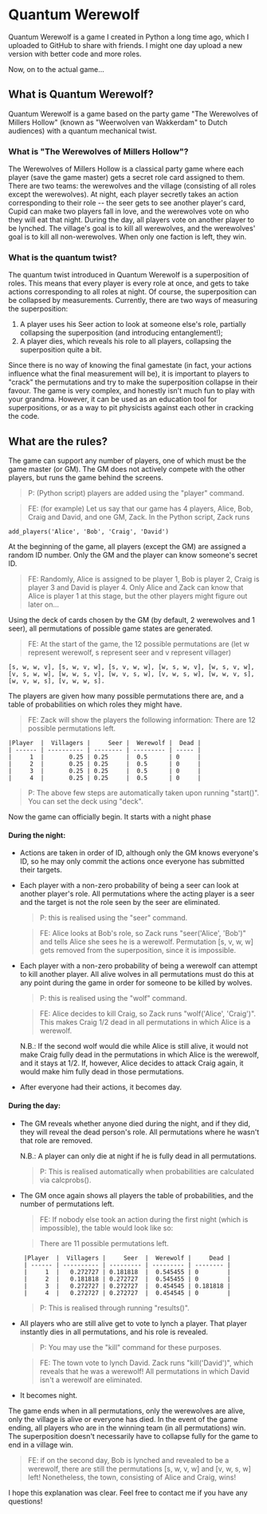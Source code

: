 # Quantum Werewolf

Quantum Werewolf is a game I created in Python a long time ago, which I uploaded to GitHub to share with friends.
I might one day upload a new version with better code and more roles.

Now, on to the actual game...

## What is Quantum Werewolf?

Quantum Werewolf is a game based on the party game "The Werewolves of Millers Hollow" (known as "Weerwolven van Wakkerdam" to Dutch audiences) with a quantum mechanical twist.


### What is "The Werewolves of Millers Hollow"?

The Werewolves of Millers Hollow is a classical party game where each player (save the game master) gets a secret role card assigned to them. There are two teams: the werewolves
and the village (consisting of all roles except the werewolves). At night, each player secretly takes an action corresponding to their role -- the seer gets to see another player's card,
Cupid can make two players fall in love, and the werewolves vote on who they will eat that night. During the day, all players vote on another player to be lynched.
The village's goal is to kill all werewolves, and the werewolves' goal is to kill all non-werewolves. When only one faction is left, they win.

### What is the quantum twist?

The quantum twist introduced in Quantum Werewolf is a superposition of roles. This means that every player is every role at once, and gets to take actions corresponding to all roles at night.
Of course, the superposition can be collapsed by measurements. Currently, there are two ways of measuring the superposition:

1. A player uses his Seer action to look at someone else's role, partially collapsing the superposition (and introducing entanglement!);
2. A player dies, which reveals his role to all players, collapsing the superposition quite a bit.

Since there is no way of knowing the final gamestate (in fact, your actions influence what the final measurement will be), it is important to players to "crack" the permutations
and try to make the superposition collapse in their favour. The game is very complex, and honestly isn't much fun to play with your grandma. However, it can be used as an
education tool for superpositions, or as a way to pit physicists against each other in cracking the code.

## What are the rules?

The game can support any number of players, one of which must be the game master (or GM). The GM does not actively compete with the other players, but runs the game behind
the screens.

>P: (Python script) players are added using the "player" command.

>FE: (for example) Let us say that our game has 4 players, Alice, Bob, Craig and David, and one GM, Zack. In the Python script, Zack runs

    add_players('Alice', 'Bob', 'Craig', 'David')

At the beginning of the game, all players (except the GM) are assigned a random ID number. Only the GM and the player can know someone's secret ID.
> FE: Randomly, Alice is assigned to be player 1, Bob is player 2, Craig is player 3 and David is player 4. Only Alice and Zack can know that Alice is player 1 at this stage, but the other players might figure out later on...

Using the deck of cards chosen by the GM (by default, 2 werewolves and 1 seer), all permutations of possible game states are generated.
>FE: At the start of the game, the 12 possible permutations are (let w represent werewolf, s represent seer and v represent villager)

    [s, w, w, v], [s, w, v, w], [s, v, w, w], [w, s, w, v], [w, s, v, w], [v, s, w, w], [w, w, s, v], [w, v, s, w], [v, w, s, w], [w, w, v, s], [w, v, w, s], [v, w, w, s].

The players are given how many possible permutations there are, and a table of probabilities on which roles they might have.
> FE: Zack will show the players the following information:
> There are 12 possible permutations left.

    |Player  |  Villagers |     Seer |  Werewolf |  Dead |
    | ------ | ---------- | -------- | --------- | ----- |
    |     1  |       0.25 | 0.25     |  0.5      | 0     |
    |     2  |       0.25 | 0.25     |  0.5      | 0     |
    |     3  |       0.25 | 0.25     |  0.5      | 0     |
    |     4  |       0.25 | 0.25     |  0.5      | 0     |

> P: The above few steps are automatically taken upon running "start()". You can set the deck using "deck".

Now the game can officially begin. It starts with a night phase

#### During the night:

- Actions are taken in order of ID, although only the GM knows everyone's ID, so he may only commit the actions once everyone has submitted their targets.

- Each player with a non-zero probability of being a seer can look at another player's role. All permutations where the acting player is a seer and the target is not
   the role seen by the seer are eliminated.

   > P: this is realised using the "seer" command.

   > FE: Alice looks at Bob's role, so Zack runs "seer('Alice', 'Bob')" and tells Alice she sees he is a werewolf. Permutation [s, v, w, w] gets removed from the superposition, since it is impossible.

- Each player with a non-zero probability of being a werewolf can attempt to kill another player. All alive wolves in all permutations must do this at any point during the game in order for someone to be killed by wolves.

   > P: this is realised using the "wolf" command.

   > FE: Alice decides to kill Craig, so Zack runs "wolf('Alice', 'Craig')". This makes Craig 1/2 dead in all permutations in which Alice is a werewolf.

   N.B.: If the second wolf would die while Alice is still alive, it would not make Craig fully dead in the permutations in which Alice is the werewolf, and it stays at 1/2. If, however, Alice decides to attack Craig again, it would make him fully dead in those permutations.

- After everyone had their actions, it becomes day.

#### During the day:

- The GM reveals whether anyone died during the night, and if they did, they will reveal the dead person's role. All permutations where he wasn't that role are removed.

   N.B.: A player can only die at night if he is fully dead in all permutations.

   > P: This is realised automatically when probabilities are calculated via calcprobs().

 - The GM once again shows all players the table of probabilities, and the number of permutations left.

   > FE: If nobody else took an action during the first night (which is impossible), the table would look like so:

   > There are 11 possible permutations left.

        |Player  |  Villagers |     Seer  |  Werewolf |     Dead |
        | ------ | ---------- | --------- | --------- | -------- |
        |     1  |   0.272727 | 0.181818  |  0.545455 | 0        |
        |     2  |   0.181818 | 0.272727  |  0.545455 | 0        |
        |     3  |   0.272727 | 0.272727  |  0.454545 | 0.181818 |
        |     4  |   0.272727 | 0.272727  |  0.454545 | 0        |

    > P: This is realised through running "results()".

  - All players who are still alive get to vote to lynch a player. That player instantly dies in all permutations, and his role is revealed.

    > P: You may use the "kill" command for these purposes.

    > FE: The town vote to lynch David. Zack runs "kill('David')", which reveals that he was a werewolf! All permutations in which David isn't a werewolf are eliminated.

  - It becomes night.


The game ends when in all permutations, only the werewolves are alive, only the village is alive or everyone has died. In the event of the game ending, all players who
are in the winning team (in all permutations) win. The superposition doesn't necessarily have to collapse fully for the game to end in a village win.

> FE: if on the second day, Bob is lynched and revealed to be a werewolf, there are still the permutations [s, w, v, w] and [v, w, s, w] left!
Nonetheless, the town, consisting of Alice and Craig, wins!

I hope this explanation was clear. Feel free to contact me if you have any questions!
